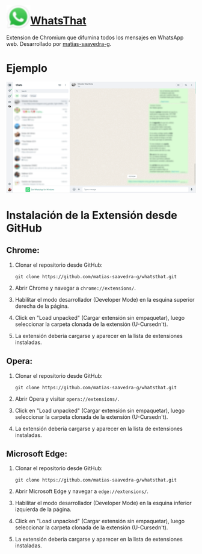 <img align="left" height=64 src="icons/icon.png"/><h1><a href="https://github.com/matias-saavedra-g/whatsthat">WhatsThat</a></h1>

Extension de Chromium que difumina todos los mensajes en WhatsApp web. Desarrollado por [matias-saavedra-g](https://github.com/matias-saavedra-g/).

# Ejemplo

![Ejemplo de la extensión en acción](img/eg.png)

# Instalación de la Extensión desde GitHub

## Chrome:

1. Clonar el repositorio desde GitHub:
   ```
   git clone https://github.com/matias-saavedra-g/whatsthat.git
   ```

2. Abrir Chrome y navegar a `chrome://extensions/`.

3. Habilitar el modo desarrollador (Developer Mode) en la esquina superior derecha de la página.

4. Click en "Load unpacked" (Cargar extensión sin empaquetar), luego seleccionar la carpeta clonada de la extensión (U-Cursedn't).

5. La extensión debería cargarse y aparecer en la lista de extensiones instaladas.

## Opera:

1. Clonar el repositorio desde GitHub:
   ```
   git clone https://github.com/matias-saavedra-g/whatsthat.git
   ```

2. Abrir Opera y visitar `opera://extensions/`.

3. Click en "Load unpacked" (Cargar extensión sin empaquetar), luego seleccionar la carpeta clonada de la extensión (U-Cursedn't).

4. La extensión debería cargarse y aparecer en la lista de extensiones instaladas.

## Microsoft Edge:

1. Clonar el repositorio desde GitHub:
   ```
   git clone https://github.com/matias-saavedra-g/whatsthat.git
   ```

2. Abrir Microsoft Edge y navegar a `edge://extensions/`.

3. Habilitar el modo desarrollador (Developer Mode) en la esquina inferior izquierda de la página.

4. Click en "Load unpacked" (Cargar extensión sin empaquetar), luego seleccionar la carpeta clonada de la extensión (U-Cursedn't).

5. La extensión debería cargarse y aparecer en la lista de extensiones instaladas.